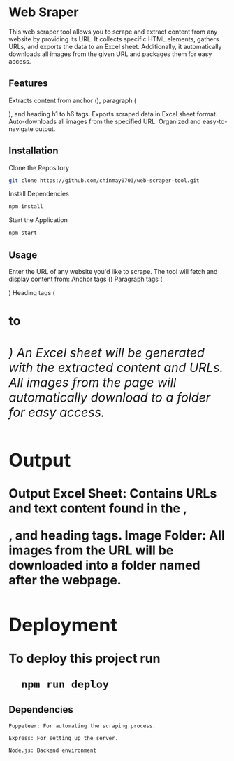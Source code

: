 
# Web Sraper

This web scraper tool allows you to scrape and extract content from any website by providing its URL. It collects specific HTML elements, gathers URLs, and exports the data to an Excel sheet. Additionally, it automatically downloads all images from the given URL and packages them for easy access.



## Features

Extracts content from anchor (<a>), paragraph (<p>), and heading h1 to h6 tags.
Exports scraped data in Excel sheet format.
Auto-downloads all images from the specified URL.
Organized and easy-to-navigate output.


## Installation

Clone the Repository

```bash
git clone https://github.com/chinmay0703/web-scraper-tool.git
```
Install Dependencies

```bash
npm install
```
Start the Application

```bash
npm start
```


## Usage

Enter the URL of any website you'd like to scrape.
The tool will fetch and display content from:
Anchor tags (<a>)
Paragraph tags (<p>)
Heading tags (<h1> to <h6>)
An Excel sheet will be generated with the extracted content and URLs.
All images from the page will automatically download to a folder for easy access.

## Output
Output
Excel Sheet: Contains URLs and text content found in the <a>, <p>, and heading tags.
Image Folder: All images from the URL will be downloaded into a folder named after the webpage.


    
## Deployment

To deploy this project run

```bash
  npm run deploy
```


## Dependencies

`Puppeteer: For automating the scraping process.`

`Express: For setting up the server.`

`Node.js: Backend environment`

